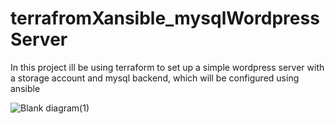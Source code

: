 # terrafromXansible_mysqlWordpressServer

In this project ill be using terraform to set up a simple wordpress server with a storage account and mysql backend, which will be configured using ansible


![Blank diagram(1)](https://user-images.githubusercontent.com/73601265/221438095-b88ec31b-4b98-4241-988a-04657b5b7b7e.png)
